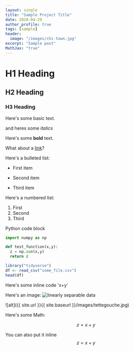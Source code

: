 ```yaml
---
layout: single
title: "Sample Project Title"
date: 2020-04-29
author_profile: true
tags: [sample]
header:
  image: "/images/chi-town.jpg"
excerpt: "Sample post"
MathJax: "true"
---
```


# H1 Heading

## H2 Heading

### H3 Heading

Here's some basic text.

and heres some *italics*

Here's some **bold** text.

What about a [link](https://isaiahcarp13.github.io)?

Here's a bulleted list:
* First item
+ Second item
- Third item

Here's a numbered list:
1. First
2. Second
3. Third

Python code block

```Python
import numpy as np

def test_function(x,y):
  z = np.sum(x,y)
  return z
```

```r
library("tidyverse")
df <- read_csv("some_file.csv")
head(df)
```

Here's some inline code 'x+y'

Here's an image:
<img src="{{ site.url }}{{ site.baseurl }}/images/tettegouche.jpg" alt="linearly separable data"/>


![alt]({{ site.url }}{{ site.baseurl }}/images/tettegouche.jpg)

Here's some Math:

$$z=x+y$$

You can also put it inline $$z=x+y$$
